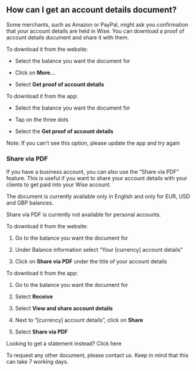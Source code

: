 ## How can I get an account details document?  
Some merchants, such as Amazon or PayPal, might ask you confirmation that your account details are held in Wise. You can download a proof of account details document and share it with them.

To download it from the website:

  * Select the balance you want the document for

  * Click on **More...**

  * Select **Get proof of account details**




To download it from the app:

  * Select the balance you want the document for

  * Tap on the three dots 

  * Select the **Get proof of account details**




Note: If you can't see this option, please update the app and try again

###  **Share via PDF**

If you have a business account, you can also use the “Share via PDF” feature. This is useful if you want to share your account details with your clients to get paid into your Wise account. 

The document is currently available only in English and only for EUR, USD and GBP balances. 

Share via PDF is currently not available for personal accounts.

To download it from the website:

  1. Go to the balance you want the document for

  2. Under Balance information select “Your [currency] account details”

  3. Click on **Share via PDF** under the title of your account details




To download it from the app:

  1. Go to the balance you want the document for

  2. Select **Receive**

  3. Select **View and share account details**

  4. Next to “[currency] account details”, click on **Share**

  5. Select **Share via PDF**




Looking to get a statement instead? Click here

To request any other document, please contact us. Keep in mind that this can take 7 working days.
